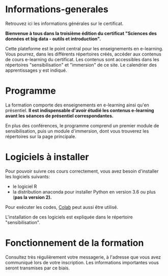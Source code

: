 # Informations-generales
Retrouvez ici les informations générales sur le certificat.

**Bienvenue à tous dans la troisième édition du certificat "Sciences des données et big data - outils et introduction".**

Cette plateforme est le point central pour les enseignements en e-learning. Vous pourrez, dans les différents répertoires créés, accéder aux contenus de cours e-learning du certificat. Les contenus sont accessibles dans les répertoires "sensibilisation" et "immersion" de ce site. Le calendrier des apprentissages y est indiqué.

# Programme
La formation comporte des enseignements en e-learning ainsi qu'en présentiel.
**Il est indispensable d'avoir étudié les contenus e-learning avant les séances de présentiel correspondantes.**

En plus des conférences, le programme comprend un premier module de sensibilisation, puis un module d'immersion, dont vous trouverez les répertoires sur la page principale.

# Logiciels à installer
Pour pouvoir suivre ces cours correctement, vous avez besoin d'installer les logiciels suivants:
- le logiciel R
- la distribution anaconda pour installer Python en version 3.6 ou plus (**pas la version 2).**

Pour exécuter les codes, [Colab](https://colab.research.google.com) peut aussi être utilisé.

L'installation de ces logiciels est expliquée dans le répertoire "sensibilisation".

# Fonctionnement de la formation
Consultez très régulièrement votre messagerie, à l'adresse que vous avez communiqué lors de votre inscription. Les informations importantes vous seront transmises par ce biais.

